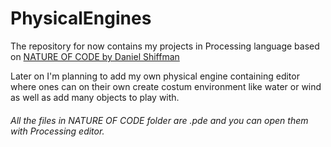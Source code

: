 # PhysicalEngines
The repository for now contains my projects in Processing language based on [NATURE OF CODE by Daniel Shiffman](http://natureofcode.com/)

Later on I'm planning to add my own physical engine containing editor where ones can on their own create costum environment like water or  wind as well as add many objects to play with.

###### All the files in NATURE OF CODE folder are .pde and you can open them with Processing editor.

